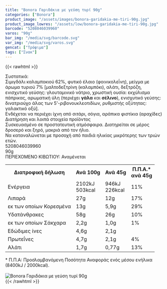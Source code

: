 ```yaml
---
title: "Bonora Γαριδάκια με γεύση τυρί 90g"
categories: ["Bonora"]
product_image: "/assets/images/bonora-garidakia-me-tiri-90g.jpg"
product_image_lowres: "/assets/low/bonora-garidakia-me-tiri-90g.jpg"
barcode: "5208046039960"
varos: "90g"
bar_img: "/media/svg/barcode.svg"
var_img: "/media/svg/varos.svg"
gencat: ["Τρόφιμα"]
tags: ["Σνακ"]
---
```

{{< rawhtml >}}

<div class="sload70"><div class="product"><div id="sistatika">Συστατικά:</div><div class="alltext">Σιμιγδάλι καλαμποκιού 62%, φυτικό έλαιο (φοινικολεΐνη), μείγμα με άρωμα τυριού 7% [μαλτοδεξτρίνη (καλαμπόκι), αλάτι, δεξτρόζη, ενισχυτικό γεύσης: γλουταμινικό νάτριο, χρωστική ουσία: εκχύλισμα πάπρικας, αρωματική ύλη (περιέχει <strong>γάλα</strong> και <strong>σέλινο</strong>), ενισχυτικό γεύσης: δινατριούχο άλας των 5'-ριβονουκλεοτιδίων, ρυθμιστής οξύτητας: γαλακτικό οξύ].<br>Ενδέχεται να περιέχει ίχνη από σιτάρι, σόγια, αράπικα φιστίκια (αραχίδες)</div><div id="loipa">Διατήρηση και λοιπά στοιχεία προϊόντος</div><div class="alltext">Συσκευασμένο σε προστατευτική ατμόσφαιρα. Διατηρείται σε μέρος δροσερό και ξηρό, μακριά από τον ήλιο.<br>Να καταναλώνεται με προσοχή από παιδιά ηλικίας μικρότερης των τριών ετών.</div><div id="barcode"><div id="barimage1"></div><span id="bartext">5208046039960</span></div><div id="varos"><div id="varosimage1"></div><span id="varostext">90g</span></div><div id="kivotio">ΠΕΡΙΕΧΟΜΕΝΟ ΚΙΒΩΤΙΟΥ:&nbsp;Αναμένεται</div><div class="tabout"><table id="diatable"><tbody><tr><th>Διατροφική δήλωση</th><th>Ανά 100g</th><th>Ανά 45g</th><th>Π.Π.Α.*<br>ανά 45g</th></tr><tr><td class="texr2">Ενέργεια</td><td class="texr">2102kJ<br>503kcal</td><td class="texr">946kJ<br>226kcal</td><td class="texr">11%</td></tr><tr><td class="texr2">Λιπαρά</td><td class="texr">27g</td><td class="texr">12g</td><td class="texr">17%</td></tr><tr><td class="gray">εκ των οποίων Κορεσµένα</td><td class="gray2">13g</td><td class="gray2">5,9g</td><td class="gray2">29%</td></tr><tr><td class="texr2">Yδατάνθρακες</td><td class="texr">58g</td><td class="texr">26g</td><td class="texr">10%</td></tr><tr><td class="gray">εκ των οποίων Σάκχαρα</td><td class="gray2">2,2g</td><td class="gray2">1,0g</td><td class="gray2">1%</td></tr><tr><td class="texr2">Eδώδιμες ίνες</td><td class="texr">4,6g</td><td class="texr">2,1g</td><td class="texr">&nbsp;</td></tr><tr><td class="texr2">Πρωτεΐνες</td><td class="texr">4,7g</td><td class="texr">2,1g</td><td class="texr">4%</td></tr><tr><td class="texr2">Αλάτι</td><td class="texr">1,7g</td><td class="texr">0,77g</td><td class="texr">13%</td></tr></tbody></table></div><div class="alltext">* Π.Π.Α: Προσλαμβανόμενη Ποσότητα Αναφοράς ενός μέσου ενήλικα (8400kJ / 2000kcal).</div><br><div class="pimg"><img alt="Bonora Γαριδάκια με γεύση τυρί 90g" title="Bonora Γαριδάκια με γεύση τυρί 90g" src="/assets/images/bonora-garidakia-me-tiri-90g.jpg"></div></div></div>
{{< /rawhtml >}}


